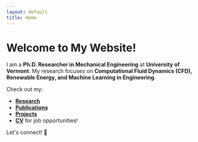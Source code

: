 ```yaml
---
layout: default
title: Home
---
```


# Welcome to My Website!
I am a **Ph.D. Researcher in Mechanical Engineering** at **University of Vermont**. My research focuses on **Computational Fluid Dynamics (CFD), Renewable Energy, and Machine Learning in Engineering**.

Check out my:
- **[Research](research.md)**
- **[Publications](publications.md)**
- **[Projects](projects.md)**
- **[CV](cv.md)** for job opportunities!

Let's connect! 🚀
